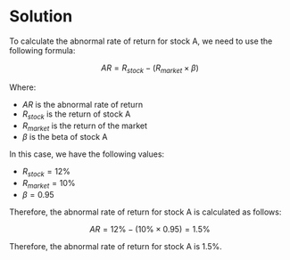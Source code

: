 

# Solution

To calculate the abnormal rate of return for stock A, we need to use the following formula:

$$AR = R_{stock} - (R_{market} \times \beta)$$

Where: 
* $AR$ is the abnormal rate of return 
* $R_{stock}$ is the return of stock A 
* $R_{market}$ is the return of the market 
* $\beta$ is the beta of stock A 

In this case, we have the following values:

* $R_{stock} = 12\%$ 
* $R_{market} = 10\%$ 
* $\beta = 0.95$ 

Therefore, the abnormal rate of return for stock A is calculated as follows:

$$AR = 12\% - (10\% \times 0.95) = 1.5\%$$

Therefore, the abnormal rate of return for stock A is 1.5%.